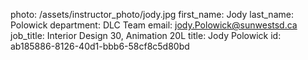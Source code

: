 photo: /assets/instructor_photo/jody.jpg
first_name: Jody
last_name: Polowick
department: DLC Team
email: jody.Polowick@sunwestsd.ca
job_title: Interior Design 30, Animation 20L
title: Jody Polowick
id: ab185886-8126-40d1-bbb6-58cf8c5d80bd

